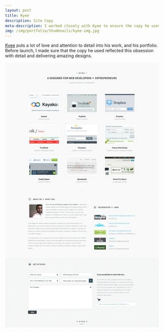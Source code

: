 ```yaml
---
layout: post
title: Kyee
description: Site Copy
meta-description: I worked closely with Kyee to ensure the copy he uses on his site matches the care he puts into this designs.
img: /img/portfolio/thumbnails/kyee-img.jpg
---
```


[Kyee](http://kyee.co.uk) puts a lot of love and attention to detail into his work, and his portfolio. Before launch, I made sure that the copy he used reflected this obsession with detail and delivering amazing designs.

<img src="/img/portfolio/KYEE-A-Designer-For-Web-Developers-Entrepreneurs.jpg">
 